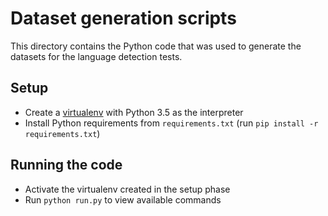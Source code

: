 # Dataset generation scripts

This directory contains the Python code that was used to generate the datasets for the language detection tests.

## Setup

* Create a [virtualenv](https://virtualenv.pypa.io/en/stable/) with Python 3.5 as the interpreter
* Install Python requirements from `requirements.txt` (run `pip install -r requirements.txt`)

## Running the code

* Activate the virtualenv created in the setup phase
* Run `python run.py` to view available commands

